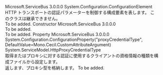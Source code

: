 <Type Name="HttpRelayTransportSecurityElement" FullName="Microsoft.ServiceBus.Configuration.HttpRelayTransportSecurityElement">
  <TypeSignature Language="C#" Value="public sealed class HttpRelayTransportSecurityElement : System.Configuration.ConfigurationElement" />
  <TypeSignature Language="ILAsm" Value=".class public auto ansi sealed beforefieldinit HttpRelayTransportSecurityElement extends System.Configuration.ConfigurationElement" />
  <TypeSignature Language="DocId" Value="T:Microsoft.ServiceBus.Configuration.HttpRelayTransportSecurityElement" />
  <TypeSignature Language="VB.NET" Value="Public NotInheritable Class HttpRelayTransportSecurityElement&#xA;Inherits ConfigurationElement" />
  <TypeSignature Language="F#" Value="type HttpRelayTransportSecurityElement = class&#xA;    inherit ConfigurationElement" />
  <AssemblyInfo>
    <AssemblyName>Microsoft.ServiceBus</AssemblyName>
    <AssemblyVersion>3.0.0.0</AssemblyVersion>
  </AssemblyInfo>
  <Base>
    <BaseTypeName>System.Configuration.ConfigurationElement</BaseTypeName>
  </Base>
  <Interfaces />
  <Docs>
    <summary>HTTP トランスポートの認証パラメーターを制御する構成要素を表します。 このクラスは継承できません。</summary>
    <remarks>To be added.</remarks>
  </Docs>
  <Members>
    <Member MemberName=".ctor">
      <MemberSignature Language="C#" Value="public HttpRelayTransportSecurityElement ();" />
      <MemberSignature Language="ILAsm" Value=".method public hidebysig specialname rtspecialname instance void .ctor() cil managed" />
      <MemberSignature Language="DocId" Value="M:Microsoft.ServiceBus.Configuration.HttpRelayTransportSecurityElement.#ctor" />
      <MemberSignature Language="VB.NET" Value="Public Sub New ()" />
      <MemberType>Constructor</MemberType>
      <AssemblyInfo>
        <AssemblyName>Microsoft.ServiceBus</AssemblyName>
        <AssemblyVersion>3.0.0.0</AssemblyVersion>
      </AssemblyInfo>
      <Parameters />
      <Docs>
        <summary>To be added.</summary>
        <remarks>To be added.</remarks>
      </Docs>
    </Member>
    <Member MemberName="ProxyCredentialType">
      <MemberSignature Language="C#" Value="public System.ServiceModel.HttpProxyCredentialType ProxyCredentialType { get; set; }" />
      <MemberSignature Language="ILAsm" Value=".property instance valuetype System.ServiceModel.HttpProxyCredentialType ProxyCredentialType" />
      <MemberSignature Language="DocId" Value="P:Microsoft.ServiceBus.Configuration.HttpRelayTransportSecurityElement.ProxyCredentialType" />
      <MemberSignature Language="VB.NET" Value="Public Property ProxyCredentialType As HttpProxyCredentialType" />
      <MemberSignature Language="F#" Value="member this.ProxyCredentialType : System.ServiceModel.HttpProxyCredentialType with get, set" Usage="Microsoft.ServiceBus.Configuration.HttpRelayTransportSecurityElement.ProxyCredentialType" />
      <MemberType>Property</MemberType>
      <AssemblyInfo>
        <AssemblyName>Microsoft.ServiceBus</AssemblyName>
        <AssemblyVersion>3.0.0.0</AssemblyVersion>
      </AssemblyInfo>
      <Attributes>
        <Attribute>
          <AttributeName>System.Configuration.ConfigurationProperty("proxyCredentialType", DefaultValue=Mono.Cecil.CustomAttributeArgument)</AttributeName>
        </Attribute>
      </Attributes>
      <ReturnValue>
        <ReturnType>System.ServiceModel.HttpProxyCredentialType</ReturnType>
      </ReturnValue>
      <Docs>
        <summary>取得またはプロキシに対する認証に使用するクライアントの資格情報の種類を構成ファイルから設定します。</summary>
        <value>返します、<see cref="T:System.ServiceModel.HttpProxyCredentialType" />プロキシ型を格納します。</value>
        <remarks>To be added.</remarks>
      </Docs>
    </Member>
  </Members>
</Type>